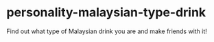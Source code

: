 # personality-malaysian-type-drink
Find out what type of Malaysian drink you are and make friends with it!
